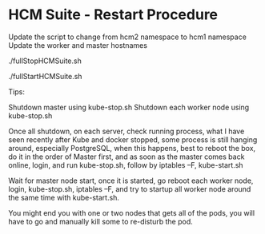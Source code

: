 # HCM Suite - Restart Procedure

Update the script to change from hcm2 namespace to hcm1 namespace
Update the worker and master hostnames

./fullStopHCMSuite.sh

./fullStartHCMSuite.sh


Tips:


Shutdown master using kube-stop.sh
Shutdown each worker node using kube-stop.sh

Once all shutdown, on each server, check running process, what I have seen recently after Kube and docker stopped, some process is still hanging around, especially PostgreSQL, when this happens, best to reboot the box, do it in the order of Master first, and as soon as the master comes back online, login, and run kube-stop.sh, follow by iptables –F, kube-start.sh

Wait for master node start, once it is started, go reboot each worker node, login, kube-stop.sh, iptables –F, and try to startup all worker node around the same time with kube-start.sh.

You might end you with one or two nodes that gets all of the pods, you will have to go and manually kill some to re-disturb the pod.
